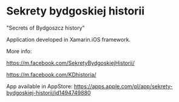 # Sekrety bydgoskiej historii
"Secrets of Bydgoszcz history"

Application developed in Xamarin.iOS framework.

More info:

https://m.facebook.com/SekretyBydgoskiejHistorii/

https://m.facebook.com/KDhistoria/

App available in AppStore: https://apps.apple.com/pl/app/sekrety-bydgoskiej-historii/id1494749880
